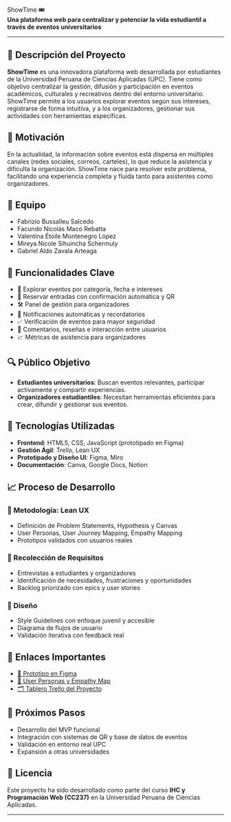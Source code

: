 ShowTime 🎟️  
**Una plataforma web para centralizar y potenciar la vida estudiantil a través de eventos universitarios**

---

## 🌟 Descripción del Proyecto

**ShowTime** es una innovadora plataforma web desarrollada por estudiantes de la Universidad Peruana de Ciencias Aplicadas (UPC). Tiene como objetivo centralizar la gestión, difusión y participación en eventos académicos, culturales y recreativos dentro del entorno universitario. ShowTime permite a los usuarios explorar eventos según sus intereses, registrarse de forma intuitiva, y a los organizadores, gestionar sus actividades con herramientas específicas.

## 🧠 Motivación

En la actualidad, la información sobre eventos está dispersa en múltiples canales (redes sociales, correos, carteles), lo que reduce la asistencia y dificulta la organización. ShowTime nace para resolver este problema, facilitando una experiencia completa y fluida tanto para asistentes como organizadores.

## 👥 Equipo

- Fabrizio Bussalleu Salcedo
- Facundo Nicolás Maco Rebatta
- Valentina Étoile Montenegro López
- Mireya Nicole Sihuincha Schermuly
- Gabriel Aldo Zavala Arteaga

## 🧩 Funcionalidades Clave

- 📅 Explorar eventos por categoría, fecha e intereses
- 🎫 Reservar entradas con confirmación automática y QR
- 🛠️ Panel de gestión para organizadores
- 🔔 Notificaciones automáticas y recordatorios
- ✅ Verificación de eventos para mayor seguridad
- 💬 Comentarios, reseñas e interacción entre usuarios
- 📈 Métricas de asistencia para organizadores

## 🔍 Público Objetivo

- **Estudiantes universitarios**: Buscan eventos relevantes, participar activamente y compartir experiencias.
- **Organizadores estudiantiles**: Necesitan herramientas eficientes para crear, difundir y gestionar sus eventos.

## 🔨 Tecnologías Utilizadas

- **Frontend**: HTML5, CSS, JavaScript (prototipado en Figma)
- **Gestión Ágil**: Trello, Lean UX
- **Prototipado y Diseño UI**: Figma, Miro
- **Documentación**: Canva, Google Docs, Notion

## 📈 Proceso de Desarrollo

### 🧭 Metodología: Lean UX
- Definición de Problem Statements, Hypothesis y Canvas
- User Personas, User Journey Mapping, Empathy Mapping
- Prototipos validados con usuarios reales

### 📝 Recolección de Requisitos
- Entrevistas a estudiantes y organizadores
- Identificación de necesidades, frustraciones y oportunidades
- Backlog priorizado con epics y user stories

### 🎨 Diseño
- Style Guidelines con enfoque juvenil y accesible
- Diagrama de flujos de usuario
- Validación iterativa con feedback real

## 📌 Enlaces Importantes

- [🎨 Prototipo en Figma](https://www.figma.com/proto/u4MYPFHKd8Li5P4DKTV5Uj/ShowTime)
- [🧠 User Personas y Empathy Map](https://www.canva.com/design/DAGlv6bFKIc/0FqnkaxgSnHbNtefU89Jpw/edit)
- [🗂️ Tablero Trello del Proyecto](https://trello.com/invite/b/68104b35b3955fff8dc72ac7/ATTI1e83ab0206b3d42eb9692eee6f9af04c887AD5A8/showtime)

## 🚀 Próximos Pasos

- Desarrollo del MVP funcional
- Integración con sistemas de QR y base de datos de eventos
- Validación en entorno real UPC
- Expansión a otras universidades

## 📄 Licencia

Este proyecto ha sido desarrollado como parte del curso **IHC y Programación Web (CC237)** en la Universidad Peruana de Ciencias Aplicadas.

---
